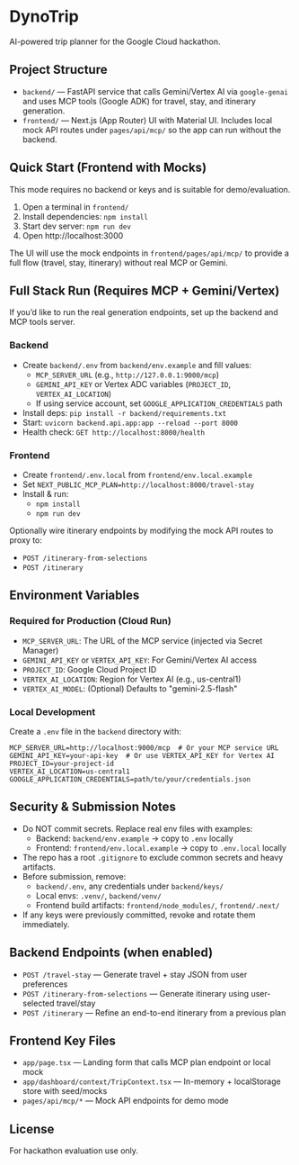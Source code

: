# DynoTrip
AI-powered trip planner for the Google Cloud hackathon.

## Project Structure
- `backend/` — FastAPI service that calls Gemini/Vertex AI via `google-genai` and uses MCP tools (Google ADK) for travel, stay, and itinerary generation.
- `frontend/` — Next.js (App Router) UI with Material UI. Includes local mock API routes under `pages/api/mcp/` so the app can run without the backend.

## Quick Start (Frontend with Mocks)
This mode requires no backend or keys and is suitable for demo/evaluation.

1. Open a terminal in `frontend/`
2. Install dependencies: `npm install`
3. Start dev server: `npm run dev`
4. Open http://localhost:3000

The UI will use the mock endpoints in `frontend/pages/api/mcp/` to provide a full flow (travel, stay, itinerary) without real MCP or Gemini.

## Full Stack Run (Requires MCP + Gemini/Vertex)
If you’d like to run the real generation endpoints, set up the backend and MCP tools server.

### Backend
- Create `backend/.env` from `backend/env.example` and fill values:
  - `MCP_SERVER_URL` (e.g., `http://127.0.0.1:9000/mcp`)
  - `GEMINI_API_KEY` or Vertex ADC variables (`PROJECT_ID`, `VERTEX_AI_LOCATION`)
  - If using service account, set `GOOGLE_APPLICATION_CREDENTIALS` path
- Install deps: `pip install -r backend/requirements.txt`
- Start: `uvicorn backend.api.app:app --reload --port 8000`
- Health check: `GET http://localhost:8000/health`

### Frontend
- Create `frontend/.env.local` from `frontend/env.local.example`
- Set `NEXT_PUBLIC_MCP_PLAN=http://localhost:8000/travel-stay`
- Install & run:
  - `npm install`
  - `npm run dev`

Optionally wire itinerary endpoints by modifying the mock API routes to proxy to:
- `POST /itinerary-from-selections`
- `POST /itinerary`

## Environment Variables

### Required for Production (Cloud Run)
- `MCP_SERVER_URL`: The URL of the MCP service (injected via Secret Manager)
- `GEMINI_API_KEY` or `VERTEX_API_KEY`: For Gemini/Vertex AI access
- `PROJECT_ID`: Google Cloud Project ID
- `VERTEX_AI_LOCATION`: Region for Vertex AI (e.g., us-central1)
- `VERTEX_AI_MODEL`: (Optional) Defaults to "gemini-2.5-flash"

### Local Development
Create a `.env` file in the `backend` directory with:
```
MCP_SERVER_URL=http://localhost:9000/mcp  # Or your MCP service URL
GEMINI_API_KEY=your-api-key  # Or use VERTEX_API_KEY for Vertex AI
PROJECT_ID=your-project-id
VERTEX_AI_LOCATION=us-central1
GOOGLE_APPLICATION_CREDENTIALS=path/to/your/credentials.json
```

## Security & Submission Notes
- Do NOT commit secrets. Replace real env files with examples:
  - Backend: `backend/env.example` → copy to `.env` locally
  - Frontend: `frontend/env.local.example` → copy to `.env.local` locally
- The repo has a root `.gitignore` to exclude common secrets and heavy artifacts.
- Before submission, remove:
  - `backend/.env`, any credentials under `backend/keys/`
  - Local envs: `.venv/`, `backend/venv/`
  - Frontend build artifacts: `frontend/node_modules/`, `frontend/.next/`
- If any keys were previously committed, revoke and rotate them immediately.

## Backend Endpoints (when enabled)
- `POST /travel-stay` — Generate travel + stay JSON from user preferences
- `POST /itinerary-from-selections` — Generate itinerary using user-selected travel/stay
- `POST /itinerary` — Refine an end-to-end itinerary from a previous plan

## Frontend Key Files
- `app/page.tsx` — Landing form that calls MCP plan endpoint or local mock
- `app/dashboard/context/TripContext.tsx` — In-memory + localStorage store with seed/mocks
- `pages/api/mcp/*` — Mock API endpoints for demo mode

## License
For hackathon evaluation use only.
